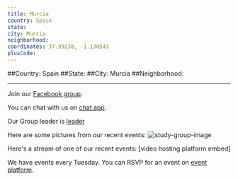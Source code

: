 ```yaml
---
title: Murcia
country: Spain
state: 
city: Murcia
neighborhood: 
coordinates: 37.99238, -1.130543
plusCode:
---
```


##Country: Spain
##State: 
##City: Murcia
##Neighborhood: 
*****
Join our [Facebook group](https://www.facebook.com/groups/free.code.camp.murcia).

You can chat with us on [chat app]().

Our Group leader is [leader]()

Here are some pictures from our recent events:
![study-group-image]()

Here's a stream of one of our recent events:
[video hosting platform embed]

We have events every Tuesday. You can RSVP for an event on [event platform]().
